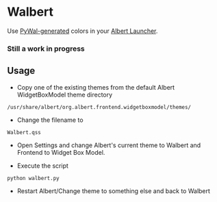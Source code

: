 # Walbert

Use [PyWal-generated](https://github.com/dylanaraps/pywal)  colors in your [Albert Launcher](https://github.com/albertlauncher/albert).

### Still a work in progress

## Usage 
- Copy one of the existing themes from the default Albert WidgetBoxModel theme directory
```
/usr/share/albert/org.albert.frontend.widgetboxmodel/themes/
```
- Change the filename to 
```
Walbert.qss
```

- Open Settings and change Albert's current theme to Walbert and Frontend to Widget Box Model.

- Execute the script 
```
python walbert.py
```

- Restart Albert/Change theme to something else and back to Walbert